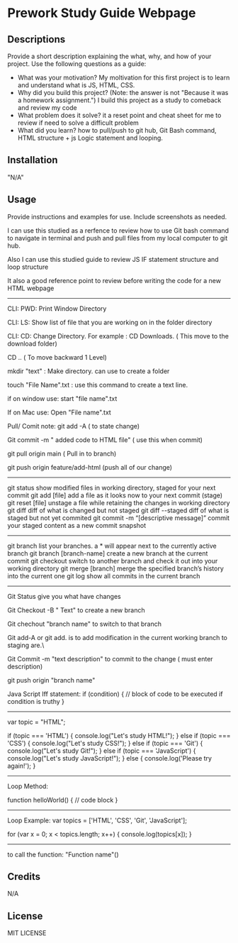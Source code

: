   # Prework Study Guide Webpage

## Descriptions

Provide a short description explaining the what, why, and how of your project. Use the following questions as a guide:

- What was your motivation?
My moltivation for this first project is to learn and understand what is JS, HTML, CSS.
- Why did you build this project? (Note: the answer is not "Because it was a homework assignment.")
I build this project as a study to comeback and review my code
- What problem does it solve?
it a reset point and cheat sheet for me to review if need to solve a difficult problem
- What did you learn?
how to pull/push to git hub, Git Bash command, HTML structure + js Logic statement and looping.


## Installation

"N/A"

## Usage

Provide instructions and examples for use. Include screenshots as needed.

I can use this studied as a rerfence to review how to use Git bash command to navigate in terminal and push and pull files from my local computer to git hub. 

Also I can use this studied guide to review JS IF statement structure and loop structure

It also a good reference point to review before writing the code for a new HTML webpage
*******************************************************************************************
CLI:
PWD: Print Window Directory

CLI:
LS: Show list of file that you are working on in the folder directory

CLI:
CD: Change Directory. For example : CD Downloads. ( This move to the download folder)

CD .. ( To move backward 1 Level)

mkdir "text" : Make directory. can use to create a folder

touch "File Name".txt : use this command to create a text line. 

if on window use: start "file name".txt

If on Mac use: Open "File name".txt

Pull/ Comit note:
git add -A ( to state change)

Git commit -m " added code to HTML file" ( use this when commit)

git pull origin main ( Pull in to branch)

git push origin feature/add-html (push all of our change)

--------
git status
show modified files in working directory, staged for your next commit
git add [file]
add a file as it looks now to your next commit (stage)
git reset [file]
unstage a file while retaining the changes in working directory
git diff
diff of what is changed but not staged
git diff --staged
diff of what is staged but not yet commited
git commit -m “[descriptive message]”
commit your staged content as a new commit snapshot

--------
git branch
list your branches. a * will appear next to the currently active branch
git branch [branch-name]
create a new branch at the current commit
git checkout
switch to another branch and check it out into your working directory
git merge [branch]
merge the specified branch’s history into the current one
git log
show all commits in the current branch

_________

Git Status give you what have changes

Git Checkout -B " Text" to create a new branch

Git chechout "branch name" to switch to that branch

Git add-A or git add. is to add modification in the current working branch to staging are.\

Git Commit -m "text description" to commit to the change ( must enter description)

git push origin "branch name"

Java Script Iff statement: 
if (condition) {
 // block of code to be executed if condition is truthy
}

*****************************************
var topic = "HTML";

if (topic === 'HTML') {
  console.log("Let's study HTML!");
} else if (topic === 'CSS') {
  console.log("Let's study CSS!");
} else if (topic === 'Git') {
  console.log("Let's study Git!");
} else if (topic === 'JavaScript') {
  console.log("Let's study JavaScript!");
} else {
  console.log('Please try again!');
}

******************************************
Loop Method:

function helloWorld() {
 // code block
}
**********************
Loop Example:
var topics = ['HTML', 'CSS', 'Git', 'JavaScript'];

for (var x = 0; x < topics.length; x++) {
 console.log(topics[x]);
}
***************************************

to call the function:
"Function name"()


## Credits

N/A

## License
MIT LICENSE